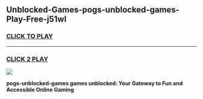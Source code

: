 
## Unblocked-Games-pogs-unblocked-games-Play-Free-j51wl
<h3>
<a href="https://premium76.site?title=pogs-unblocked-games&ref=20A">CLICK TO PLAY</a></h3>
<hr>

<h3>
<a href="https://premium76.site?title=pogs-unblocked-games&ref=20A">CLICK 2 PLAY</a>
  
</h3>

<a href="https://premium76.site?title=pogs-unblocked-games&ref=20A"><img src="https://clearcache.store/games.png"></a>


**pogs-unblocked-games games unblocked: Your Gateway to Fun and Accessible Online Gaming**
